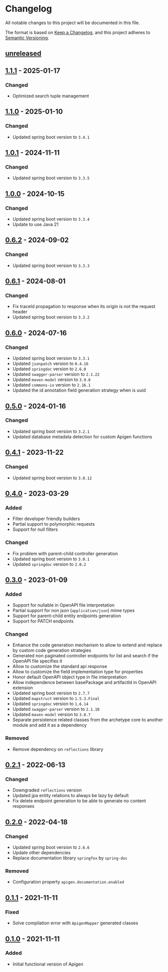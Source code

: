 # Changelog

All notable changes to this project will be documented in this file.

The format is based on [Keep a Changelog](https://keepachangelog.com/en/1.0.0/),
and this project adheres to [Semantic Versioning](https://semver.org/spec/v2.0.0.html).

## [unreleased]

## [1.1.1] - 2025-01-17

### Changed
- Optimized search tuple management

## [1.1.0] - 2025-01-10

### Changed
- Updated spring boot version to `3.4.1`

## [1.0.1] - 2024-11-11

### Changed
- Updated spring boot version to `3.3.5`

## [1.0.0] - 2024-10-15

### Changed
- Updated spring boot version to `3.3.4`
- Update to use Java 21

## [0.6.2] - 2024-09-02

### Changed
- Updated spring boot version to `3.3.3`
 
## [0.6.1] - 2024-08-01

### Changed
- Fix traceId propagation to response when its origin is not the request header
- Updated spring boot version to `3.3.2`

## [0.6.0] - 2024-07-16

### Changed
- Updated spring boot version to `3.3.1`
- Updated `jsonpatch` version to `0.4.16`
- Updated `springdoc` version to `2.6.0`
- Updated `swagger-parser` version to `2.1.22`
- Updated `maven-model` version to `3.9.8`
- Updated `commons-io` version to `2.16.1`
- Updated the id annotation field generation strategy when is uuid

## [0.5.0] - 2024-01-16

### Changed
- Updated spring boot version to `3.2.1`
- Updated database metadata detection for custom Apigen functions

## [0.4.1] - 2023-11-22

### Changed
- Updated spring boot version to `3.0.12`

## [0.4.0] - 2023-03-29

### Added
- Filter developer friendly builders
- Partial support to polymorphic requests
- Support for null filters

### Changed
- Fix problem with parent-child controller generation
- Updated spring boot version to `3.0.1`
- Updated `springdoc` version to `2.0.2`

## [0.3.0] - 2023-01-09

### Added
- Support for nullable in OpenAPI file interpretation
- Partial support for non json (`application/json`) mime types
- Support for parent-child entity endpoints generation
- Support for PATCH endpoints
### Changed
- Enhance the code generation mechanism to allow to extend and replace by custom code generation strategies
- Generated non paginated controller endpoints for list and search if the OpenAPI file specifies it
- Allow to customize the standard api response
- Allow to customize the field implementation type for properties
- Honor default OpenAPI object type in file interpretation
- Allow independence between basePackage and artifactId in OpenAPI extension
- Updated spring boot version to `2.7.7`
- Updated `mapstruct` version to `1.5.3.Final`
- Updated `springdoc` version to `1.6.14`
- Updated `swagger-parser` version to `2.1.10`
- Updated `maven-model` version to `3.8.7`
- Separate persistence related classes from the archetype core to another module and add it as a dependency
### Removed
- Remove dependency on `reflections` library

## [0.2.1] - 2022-06-13
### Changed
- Downgraded `reflections` version
- Updated jpa entity relations to always be lazy by default
- Fix delete endpoint generation to be able to generate no content responses 

## [0.2.0] - 2022-04-18
### Changed
- Updated spring boot version to `2.6.6`
- Update other dependencies
- Replace documentation library `springfox` by `spring-doc`
### Removed
- Configuration property `apigen.documentation.enabled`

## [0.1.1] - 2021-11-11
### Fixed
- Solve compilation error with `ApigenMapper` generated classes

## [0.1.0] - 2021-11-11
### Added
- Initial functional version of Apigen

[unreleased]: https://github.com/apiaddicts/apigen/releases/tag/1.1.1...HEAD
[1.1.1]: https://github.com/apiaddicts/apigen/releases/tag/1.1.1
[1.1.0]: https://github.com/apiaddicts/apigen/releases/tag/1.1.0
[1.0.1]: https://github.com/apiaddicts/apigen/releases/tag/1.0.1
[1.0.0]: https://github.com/apiaddicts/apigen/releases/tag/1.0.0
[0.6.2]: https://github.com/apiaddicts/apigen/releases/tag/0.6.2
[0.6.1]: https://github.com/apiaddicts/apigen/releases/tag/0.6.1
[0.6.0]: https://github.com/apiaddicts/apigen/releases/tag/0.6.0
[0.5.0]: https://github.com/apiaddicts/apigen/releases/tag/0.5.0
[0.4.1]: https://github.com/apiaddicts/apigen/releases/tag/v0.4.1
[0.4.0]: https://github.com/apiaddicts/apigen/releases/tag/v0.4.0
[0.3.0]: https://github.com/apiaddicts/apigen/releases/tag/v0.3.0
[0.2.1]: https://github.com/apiaddicts/apigen/releases/tag/v0.2.1
[0.2.0]: https://github.com/apiaddicts/apigen/releases/tag/v0.2.0
[0.1.1]: https://github.com/apiaddicts/apigen/releases/tag/v0.1.1
[0.1.0]: https://github.com/apiaddicts/apigen/releases/tag/v0.1.0
